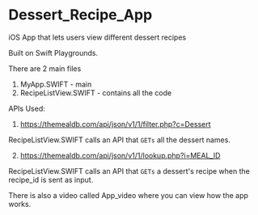 # Dessert_Recipe_App
iOS App that lets users view different dessert recipes

Built on Swift Playgrounds.

There are 2 main files

1. MyApp.SWIFT - main
2. RecipeListView.SWIFT - contains all the code

APIs Used:

1. https://themealdb.com/api/json/v1/1/filter.php?c=Dessert 

RecipeListView.SWIFT calls an API that ```GETs``` all the dessert names.

2. https://themealdb.com/api/json/v1/1/lookup.php?i=MEAL_ID

RecipeListView.SWIFT calls an API that ```GETs``` a dessert's recipe when the recipe_id is sent as input.


There is also a video called App_video where you can view how the app works.
